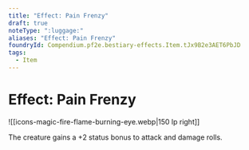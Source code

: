 ```yaml
---
title: "Effect: Pain Frenzy"
draft: true
noteType: ":luggage:"
aliases: "Effect: Pain Frenzy"
foundryId: Compendium.pf2e.bestiary-effects.Item.tJx9B2e3AET6PbJD
tags:
  - Item
---
```


# Effect: Pain Frenzy
![[icons-magic-fire-flame-burning-eye.webp|150 lp right]]

The creature gains a +2 status bonus to attack and damage rolls.
